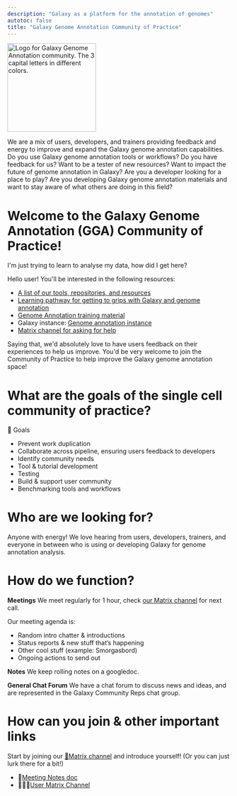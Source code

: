 ```yaml
---
description: "Galaxy as a platform for the annotation of genomes"
autotoc: false
title: "Galaxy Genome Annotation Community of Practice"
---
```


<slot name="/community/sig/common_linkbox" />

<img class="img-fluid float-right" src="/images/logos/gga-logo.png" style="width:200px;" alt="Logo for Galaxy Genome Annotation community. The 3 capital letters in different colors."/>

We are a mix of users, developers, and trainers providing feedback and energy to improve and expand the Galaxy genome annotation capabilities. Do you use Galaxy genome annotation tools or workflows? Do you have feedback for us? Want to be a tester of new resources? Want to impact the future of genome annotation in Galaxy? Are you a developer looking for a place to play? Are you developing Galaxy genome annotation materials and want to stay aware of what others are doing in this field?

# **Welcome to the Galaxy Genome Annotation (GGA) Community of Practice!**

I'm just trying to learn to analyse my data, how did I get here?

Hello user! You'll be interested in the following resources:

 - [A list of our tools, repositories, and resources](https://galaxy-genome-annotation.github.io/)
 - [Learning pathway for getting to grips with Galaxy and genome annotation](https://training.galaxyproject.org/training-material/learning-pathways/genome-annotation-eukaryote.html)
 - [Genome Annotation training material](https://training.galaxyproject.org/training-material/topics/genome-annotation/)
 - Galaxy instance: [Genome annotation instance](https://annotation.usegalaxy.eu)
 - [Matrix channel for asking for help](https://matrix.to/#/#galaxy-genome-annotation_Lobby:gitter.im)

Saying that, we'd absolutely love to have users feedback on their experiences to help us improve. You'd be very welcome to join the Community of Practice to help improve the Galaxy genome annotation space!

# What are the goals of the single cell community of practice?

🎯 Goals
- Prevent work duplication
- Collaborate across pipeline, ensuring users feedback to developers
- Identify community needs
- Tool & tutorial development
- Testing
- Build & support user community
- Benchmarking tools and workflows

# Who are we looking for?

Anyone with energy! We love hearing from users, developers, trainers, and everyone in between who is using or developing Galaxy for genome annotation analysis.

# How do we function?

**Meetings** We meet regularly for 1 hour, check [our Matrix channel](https://matrix.to/#/#galaxy-genome-annotation_Lobby:gitter.im) for next call.

Our meeting agenda is:
 - Random intro chatter & introductions
 - Status reports & new stuff that’s happening
 - Other cool stuff (example: Smorgasbord)
 - Ongoing actions to send out

**Notes** We keep rolling notes on a googledoc.

**General Chat Forum** We have a chat forum to discuss news and ideas, and are represented in the Galaxy Community Reps chat group.

# How can you join & other important links

Start by joining our [💬Matrix channel](https://matrix.to/#/#galaxy-genome-annotation_Lobby:gitter.im) and introduce yourself! (Or you can just lurk there for a bit!)

 - 📝[Meeting Notes doc](https://docs.google.com/document/d/1GA6CQaQUU7sGHXPN194cNnj-fMUe0CcIIjI0FFoKdqE/edit)
 - 🧑🏽‍🏫[User Matrix Channel](https://matrix.to/#/#galaxy-genome-annotation_Lobby:gitter.im)
